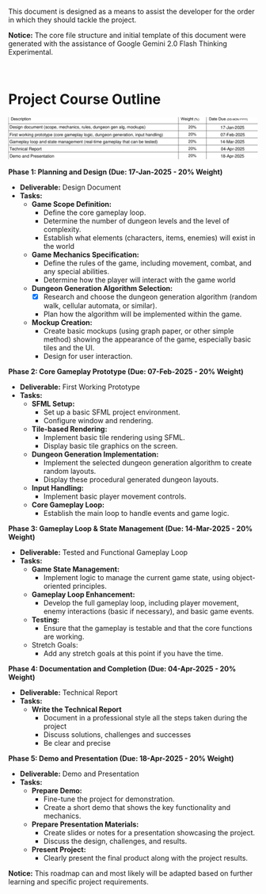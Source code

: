 This document is designed as a means to assist the developer for the order in which they should tackle the project.

**Notice:** The core file structure and initial template of this document were generated with the assistance of Google Gemini 2.0 Flash Thinking Experimental.

<br>

<body>
    <h1>Project Course Outline</h1>
    <img src="Source_Images/initial_project_structure.png" alt="Project Course Outline">
</body>


**Phase 1: Planning and Design (Due: 17-Jan-2025 - 20% Weight)**

*   **Deliverable:** Design Document
*   **Tasks:**
    *   **Game Scope Definition:**
        *   Define the core gameplay loop.
        *   Determine the number of dungeon levels and the level of complexity.
        *   Establish what elements (characters, items, enemies) will exist in the world
    *   **Game Mechanics Specification:**
        *   Define the rules of the game, including movement, combat, and any special abilities.
        *   Determine how the player will interact with the game world
    *   **Dungeon Generation Algorithm Selection:**
        *   [x] Research and choose the dungeon generation algorithm (random walk, cellular automata, or similar).  
        *   Plan how the algorithm will be implemented within the game. 
    *   **Mockup Creation:**
        *   Create basic mockups (using graph paper, or other simple method) showing the appearance of the game, especially basic tiles and the UI.
        *   Design for user interaction.

**Phase 2: Core Gameplay Prototype (Due: 07-Feb-2025 - 20% Weight)**

*   **Deliverable:** First Working Prototype
*   **Tasks:**
    *   **SFML Setup:**
        *   Set up a basic SFML project environment.
        *   Configure window and rendering.
    *   **Tile-based Rendering:**
        *   Implement basic tile rendering using SFML.
        *   Display basic tile graphics on the screen.
    *   **Dungeon Generation Implementation:**
        *   Implement the selected dungeon generation algorithm to create random layouts.
        *   Display these procedural generated dungeon layouts.
    *   **Input Handling:**
        *   Implement basic player movement controls.
    *   **Core Gameplay Loop:**
        *   Establish the main loop to handle events and game logic. 

**Phase 3: Gameplay Loop & State Management (Due: 14-Mar-2025 - 20% Weight)**

*   **Deliverable:** Tested and Functional Gameplay Loop
*   **Tasks:**
    *   **Game State Management:**
        *   Implement logic to manage the current game state, using object-oriented principles.
    *   **Gameplay Loop Enhancement:**
        *   Develop the full gameplay loop, including player movement, enemy interactions (basic if necessary), and basic game events.
    *   **Testing:**
        *   Ensure that the gameplay is testable and that the core functions are working.
	- Stretch Goals:
		-  Add any stretch goals at this point if you have the time.


**Phase 4: Documentation and Completion (Due: 04-Apr-2025 - 20% Weight)**

*   **Deliverable:** Technical Report
*   **Tasks:**
    *   **Write the Technical Report**
        *   Document in a professional style all the steps taken during the project
        *   Discuss solutions, challenges and successes
        *   Be clear and precise


**Phase 5: Demo and Presentation (Due: 18-Apr-2025 - 20% Weight)**

*   **Deliverable:** Demo and Presentation
*   **Tasks:**
    *   **Prepare Demo:**
        *   Fine-tune the project for demonstration.
        *   Create a short demo that shows the key functionality and mechanics.
    *   **Prepare Presentation Materials:**
        *   Create slides or notes for a presentation showcasing the project.
        *   Discuss the design, challenges, and results.
    *   **Present Project:**
        *  Clearly present the final product along with the project results.


**Notice:** This roadmap can and most likely will be adapted based on further learning and specific project requirements.
